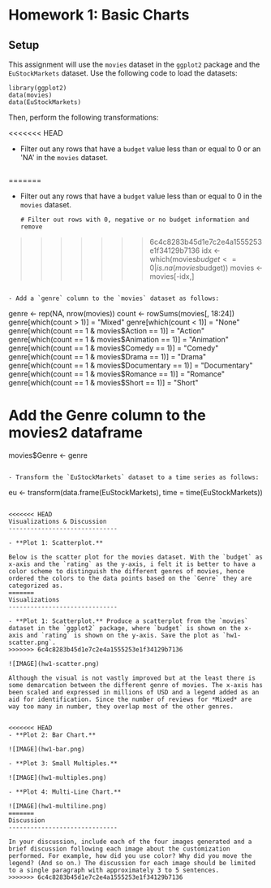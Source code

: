 Homework 1: Basic Charts
==============================

Setup
------------------------------

This assignment will use the `movies` dataset in the `ggplot2` package and the `EuStockMarkets` dataset. 
Use the following code to load the datasets:

```
library(ggplot2) 
data(movies) 
data(EuStockMarkets)
```

Then, perform the following transformations:

<<<<<<< HEAD
- Filter out any rows that have a `budget` value less than or equal to 0 or an 'NA' in the `movies` dataset. 
  ```
=======
- Filter out any rows that have a `budget` value less than or equal to 0 in the `movies` dataset. 
  ```
  # Filter out rows with 0, negative or no budget information and remove
>>>>>>> 6c4c8283b45d1e7c2e4a1555253e1f34129b7136
  idx <- which(movies$budget <=0 | is.na(movies$budget))
  movies <- movies[-idx,]
  ```

- Add a `genre` column to the `movies` dataset as follows:
  ```
  genre <- rep(NA, nrow(movies))
  count <- rowSums(movies[, 18:24])
  genre[which(count > 1)] = "Mixed"
  genre[which(count < 1)] = "None"
  genre[which(count == 1 & movies$Action == 1)] = "Action"
  genre[which(count == 1 & movies$Animation == 1)] = "Animation"
  genre[which(count == 1 & movies$Comedy == 1)] = "Comedy"
  genre[which(count == 1 & movies$Drama == 1)] = "Drama"
  genre[which(count == 1 & movies$Documentary == 1)] = "Documentary"
  genre[which(count == 1 & movies$Romance == 1)] = "Romance"
  genre[which(count == 1 & movies$Short == 1)] = "Short"

  # Add the Genre column to the movies2 dataframe
  movies$Genre <- genre

  ```

- Transform the `EuStockMarkets` dataset to a time series as follows:
  ```
  eu <- transform(data.frame(EuStockMarkets), time = time(EuStockMarkets))
  ```

<<<<<<< HEAD
Visualizations & Discussion
------------------------------

- **Plot 1: Scatterplot.** 

Below is the scatter plot for the movies dataset. With the `budget` as x-axis and the `rating` as the y-axis, i felt it is better to have a color scheme to distinguish the different genres of movies, hence ordered the colors to the data points based on the `Genre` they are categorized as. 
=======
Visualizations
------------------------------

- **Plot 1: Scatterplot.** Produce a scatterplot from the `movies` dataset in the `ggplot2` package, where `budget` is shown on the x-axis and `rating` is shown on the y-axis. Save the plot as `hw1-scatter.png`.
>>>>>>> 6c4c8283b45d1e7c2e4a1555253e1f34129b7136

![IMAGE](hw1-scatter.png)

Although the visual is not vastly improved but at the least there is some demarcation between the different genre of movies. The x-axis has been scaled and expressed in millions of USD and a legend added as an aid for identification. Since the number of reviews for *Mixed* are way too many in number, they overlap most of the other genres.


<<<<<<< HEAD
- **Plot 2: Bar Chart.** 

![IMAGE](hw1-bar.png)

- **Plot 3: Small Multiples.** 

![IMAGE](hw1-multiples.png)

- **Plot 4: Multi-Line Chart.** 

![IMAGE](hw1-multiline.png)
=======
Discussion
------------------------------

In your discussion, include each of the four images generated and a brief discussion following each image about the customization performed. For example, how did you use color? Why did you move the legend? (And so on.) The discussion for each image should be limited to a single paragraph with approximately 3 to 5 sentences.
>>>>>>> 6c4c8283b45d1e7c2e4a1555253e1f34129b7136
